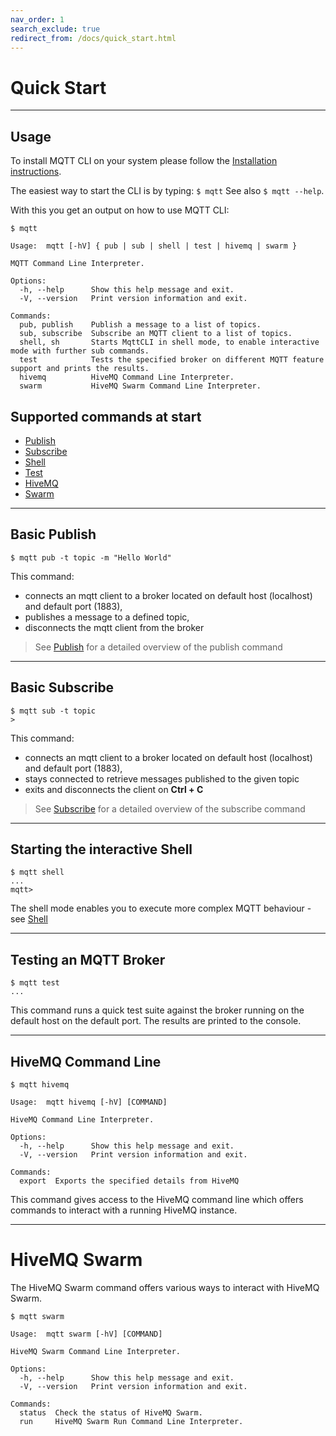```yaml
---
nav_order: 1
search_exclude: true
redirect_from: /docs/quick_start.html
---
```


# Quick Start

***

## Usage

To install MQTT CLI on your system please follow the [Installation instructions](installation.md).

The easiest way to start the CLI is by typing:
` $ mqtt `
See also `$ mqtt --help`.

With this you get an output on how to use MQTT CLI:

```
$ mqtt

Usage:  mqtt [-hV] { pub | sub | shell | test | hivemq | swarm }

MQTT Command Line Interpreter.

Options:
  -h, --help      Show this help message and exit.
  -V, --version   Print version information and exit.

Commands:
  pub, publish    Publish a message to a list of topics.
  sub, subscribe  Subscribe an MQTT client to a list of topics.
  shell, sh       Starts MqttCLI in shell mode, to enable interactive mode with further sub commands.
  test            Tests the specified broker on different MQTT feature support and prints the results.
  hivemq          HiveMQ Command Line Interpreter.
  swarm           HiveMQ Swarm Command Line Interpreter.
```

## Supported commands at start

* [Publish](publish.md)
* [Subscribe](subscribe.md)
* [Shell](shell.md)
* [Test](test.md)
* [HiveMQ](hivemq.md)
* [Swarm](swarm.md)

***

## Basic Publish

```
$ mqtt pub -t topic -m "Hello World"
```

This command:

* connects an mqtt client to a broker located on default host (localhost) and default port (1883),
* publishes a message to a defined topic,
* disconnects the mqtt client from the broker

> See [Publish](publish.md) for a detailed overview of the publish command

***

## Basic Subscribe

```
$ mqtt sub -t topic
>
```

This command:

* connects an mqtt client to a broker located on default host (localhost) and default port (1883),
* stays connected to retrieve messages published to the given topic
* exits and disconnects the client on **Ctrl + C**

> See [Subscribe](subscribe.md) for a detailed overview of the subscribe command

***

## Starting the interactive Shell

```
$ mqtt shell
...
mqtt>
```

The shell mode enables you to execute more complex MQTT behaviour - see [Shell](shell.md)

***

## Testing an MQTT Broker

``` 
$ mqtt test
...
```

This command runs a quick test suite against the broker running on the default host on the default port.
The results are printed to the console.

***

## HiveMQ Command Line

```
$ mqtt hivemq

Usage:  mqtt hivemq [-hV] [COMMAND]

HiveMQ Command Line Interpreter.

Options:
  -h, --help      Show this help message and exit.
  -V, --version   Print version information and exit.

Commands:
  export  Exports the specified details from HiveMQ
```

This command gives access to the HiveMQ command line which offers commands to interact with a running HiveMQ instance.

***

# HiveMQ Swarm

The HiveMQ Swarm command offers various ways to interact with HiveMQ Swarm.

```
$ mqtt swarm

Usage:  mqtt swarm [-hV] [COMMAND]

HiveMQ Swarm Command Line Interpreter.

Options:
  -h, --help      Show this help message and exit.
  -V, --version   Print version information and exit.

Commands:
  status  Check the status of HiveMQ Swarm.
  run     HiveMQ Swarm Run Command Line Interpreter.
```

